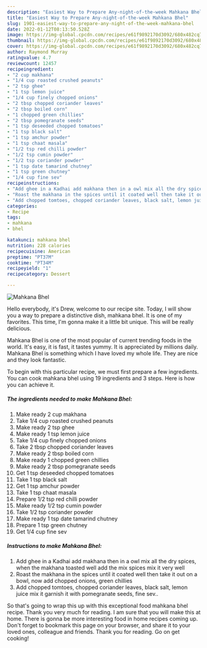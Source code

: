 ```yaml
---
description: "Easiest Way to Prepare Any-night-of-the-week Mahkana Bhel"
title: "Easiest Way to Prepare Any-night-of-the-week Mahkana Bhel"
slug: 1901-easiest-way-to-prepare-any-night-of-the-week-mahkana-bhel
date: 2022-01-12T08:13:50.528Z
image: https://img-global.cpcdn.com/recipes/e61f9892170d3092/680x482cq70/mahkana-bhel-recipe-main-photo.jpg
thumbnail: https://img-global.cpcdn.com/recipes/e61f9892170d3092/680x482cq70/mahkana-bhel-recipe-main-photo.jpg
cover: https://img-global.cpcdn.com/recipes/e61f9892170d3092/680x482cq70/mahkana-bhel-recipe-main-photo.jpg
author: Raymond Murray
ratingvalue: 4.7
reviewcount: 12457
recipeingredient:
- "2 cup makhana"
- "1/4 cup roasted crushed peanuts"
- "2 tsp ghee"
- "1 tsp lemon juice"
- "1/4 cup finely chopped onions"
- "2 tbsp chopped coriander leaves"
- "2 tbsp boiled corn"
- "1 chopped green chillies"
- "2 tbsp pomegranate seeds"
- "1 tsp deseeded chopped tomatoes"
- "1 tsp black salt"
- "1 tsp amchur powder"
- "1 tsp chaat masala"
- "1/2 tsp red chilli powder"
- "1/2 tsp cumin powder"
- "1/2 tsp coriander powder"
- "1 tsp date tamarind chutney"
- "1 tsp green chutney"
- "1/4 cup fine sev"
recipeinstructions:
- "Add ghee in a Kadhai add makhana then in a owl mix all the dry spices, when the makhana toasted well add the mix spices mix it very well"
- "Roast the makhana in the spices until it coated well then take it out on a bowl, now add chopped onions, green chillies"
- "Add chopped tomtoes, chopped coriander leaves, black salt, lemon juice mix it garnish it with pomegranate seeds, fine sev.."
categories:
- Recipe
tags:
- mahkana
- bhel

katakunci: mahkana bhel 
nutrition: 228 calories
recipecuisine: American
preptime: "PT37M"
cooktime: "PT34M"
recipeyield: "1"
recipecategory: Dessert

---
```



![Mahkana Bhel](https://img-global.cpcdn.com/recipes/e61f9892170d3092/680x482cq70/mahkana-bhel-recipe-main-photo.jpg)

Hello everybody, it's Drew, welcome to our recipe site. Today, I will show you a way to prepare a distinctive dish, mahkana bhel. It is one of my favorites. This time, I'm gonna make it a little bit unique. This will be really delicious.



Mahkana Bhel is one of the most popular of current trending foods in the world. It's easy, it is fast, it tastes yummy. It is appreciated by millions daily. Mahkana Bhel is something which I have loved my whole life. They are nice and they look fantastic.


To begin with this particular recipe, we must first prepare a few ingredients. You can cook mahkana bhel using 19 ingredients and 3 steps. Here is how you can achieve it.

<!--inarticleads1-->

##### The ingredients needed to make Mahkana Bhel:

1. Make ready 2 cup makhana
1. Take 1/4 cup roasted crushed peanuts
1. Make ready 2 tsp ghee
1. Make ready 1 tsp lemon juice
1. Take 1/4 cup finely chopped onions
1. Take 2 tbsp chopped coriander leaves
1. Make ready 2 tbsp boiled corn
1. Make ready 1 chopped green chillies
1. Make ready 2 tbsp pomegranate seeds
1. Get 1 tsp deseeded chopped tomatoes
1. Take 1 tsp black salt
1. Get 1 tsp amchur powder
1. Take 1 tsp chaat masala
1. Prepare 1/2 tsp red chilli powder
1. Make ready 1/2 tsp cumin powder
1. Take 1/2 tsp coriander powder
1. Make ready 1 tsp date tamarind chutney
1. Prepare 1 tsp green chutney
1. Get 1/4 cup fine sev




<!--inarticleads2-->

##### Instructions to make Mahkana Bhel:

1. Add ghee in a Kadhai add makhana then in a owl mix all the dry spices, when the makhana toasted well add the mix spices mix it very well
1. Roast the makhana in the spices until it coated well then take it out on a bowl, now add chopped onions, green chillies
1. Add chopped tomtoes, chopped coriander leaves, black salt, lemon juice mix it garnish it with pomegranate seeds, fine sev..




So that's going to wrap this up with this exceptional food mahkana bhel recipe. Thank you very much for reading. I am sure that you will make this at home. There is gonna be more interesting food in home recipes coming up. Don't forget to bookmark this page on your browser, and share it to your loved ones, colleague and friends. Thank you for reading. Go on get cooking!
